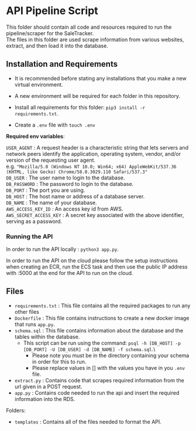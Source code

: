 # API Pipeline Script

This folder should contain all code and resources required to run the pipeline/scraper for the SaleTracker.\
The files in this folder are used scrape information from various websites, extract, and then load it into the database.

## Installation and Requirements

- It is recommended before stating any installations that you make a new virtual environment. 
- A new environment will be required for each folder in this repository.

- Install all requirements for this folder: `pip3 install -r requirements.txt`.

- Create a `.env` file with `touch .env`

**Required env variables**:

`USER_AGENT` : A request header is a characteristic string that lets servers and network peers identify the application, operating system, vendor, and/or version of the requesting user agent.\
e.g. `"Mozilla/5.0 (Windows NT 10.0; Win64; x64) AppleWebKit/537.36 (KHTML, like Gecko) Chrome/58.0.3029.110 Safari/537.3"` \
`DB_USER` : The user name to login to the database.\
`DB_PASSWORD` : The password to login to the database.\
`DB_PORT` : The port you are using.\
`DB_HOST` : The host name or address of a database server.\
`DB_NAME` : The name of your database.\
`AWS_ACCESS_KEY_ID` : An access key id from AWS.\
`AWS_SECRET_ACCESS_KEY` : A secret key associated with the above identifier, serving as a password. 

### Running the API 

In order to run the API locally : `python3 app.py`. 

In order to run the API on the cloud please follow the setup instructions when creating an ECR, run the ECS task and then use the public IP address with :5000 at the end for the API to run on the cloud. 

## Files 

- `requirements.txt` : This file contains all the required packages to run any other files
- `Dockerfile` : This file contains instructions to create a new docker image that runs `app.py`.
- `schema.sql` : This file contains information about the database and the tables within the database. 
  - This script can be run using the command: `psql -h [DB_HOST] -p [DB_PORT] -U [DB_USER] -d [DB_NAME] -f schema.sql`.\
    - Please note you must be in the directory containing your schema in order for this to run. 
    - Please replace values in [] with the values you have in you `.env` file.
- `extract.py` : Contains code that scrapes required information from the url given in a POST request.
- `app.py` : Contains code needed to run the api and insert the required information into the RDS.

Folders:

- `templates` : Contains all of the files needed to format the API. 
